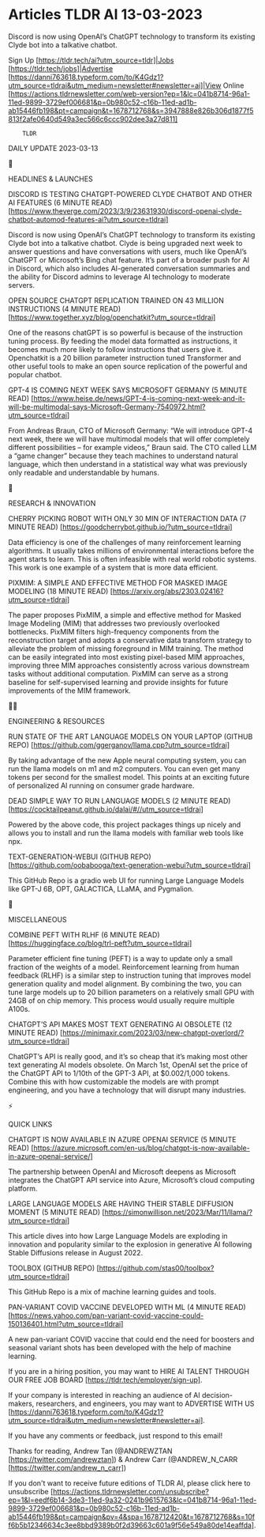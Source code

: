 # Articles TLDR AI 13-03-2023

Discord is now using OpenAI’s ChatGPT technology to transform its
existing Clyde bot into a talkative chatbot.  

Sign Up [https://tldr.tech/ai?utm_source=tldr]|Jobs
[https://tldr.tech/jobs]|Advertise
[https://danni763618.typeform.com/to/K4Gdz1?utm_source=tldrai&utm_medium=newsletter#newsletter=ai]|View
Online
[https://actions.tldrnewsletter.com/web-version?ep=1&lc=041b8714-96a1-11ed-9899-3729ef006681&p=0b980c52-c16b-11ed-ad1b-ab15446fb198&pt=campaign&t=1678712768&s=3947888e826b306d1877f5813f2afe0640d549a3ec566c6ccc902dee3a27d811]


		TLDR 

DAILY UPDATE 2023-03-13

🚀 

HEADLINES & LAUNCHES

DISCORD IS TESTING CHATGPT-POWERED CLYDE CHATBOT AND OTHER AI FEATURES
(6 MINUTE READ)
[https://www.theverge.com/2023/3/9/23631930/discord-openai-clyde-chatbot-automod-features-ai?utm_source=tldrai]


Discord is now using OpenAI’s ChatGPT technology to transform its
existing Clyde bot into a talkative chatbot. Clyde is being upgraded
next week to answer questions and have conversations with users, much
like OpenAI’s ChatGPT or Microsoft’s Bing chat feature. It’s
part of a broader push for AI in Discord, which also includes
AI-generated conversation summaries and the ability for Discord admins
to leverage AI technology to moderate servers. 

OPEN SOURCE CHATGPT REPLICATION TRAINED ON 43 MILLION INSTRUCTIONS (4
MINUTE READ)
[https://www.together.xyz/blog/openchatkit?utm_source=tldrai] 

One of the reasons chatGPT is so powerful is because of the
instruction tuning process. By feeding the model data formatted as
instructions, it becomes much more likely to follow instructions that
users give it. Openchatkit is a 20 billion parameter instruction tuned
Transformer and other useful tools to make an open source replication
of the powerful and popular chatbot. 

GPT-4 IS COMING NEXT WEEK SAYS MICROSOFT GERMANY (5 MINUTE READ)
[https://www.heise.de/news/GPT-4-is-coming-next-week-and-it-will-be-multimodal-says-Microsoft-Germany-7540972.html?utm_source=tldrai]


From Andreas Braun, CTO of Microsoft Germany: “We will introduce
GPT-4 next week, there we will have multimodal models that will offer
completely different possibilities – for example videos,” Braun
said. The CTO called LLM a “game changer” because they teach
machines to understand natural language, which then understand in a
statistical way what was previously only readable and understandable
by humans. 

🧠 

RESEARCH & INNOVATION

CHERRY PICKING ROBOT WITH ONLY 30 MIN OF INTERACTION DATA (7 MINUTE
READ) [https://goodcherrybot.github.io/?utm_source=tldrai] 

Data efficiency is one of the challenges of many reinforcement
learning algorithms. It usually takes millions of environmental
interactions before the agent starts to learn. This is often
infeasible with real world robotic systems. This work is one example
of a system that is more data efficient. 

PIXMIM: A SIMPLE AND EFFECTIVE METHOD FOR MASKED IMAGE MODELING (18
MINUTE READ) [https://arxiv.org/abs/2303.02416?utm_source=tldrai] 

The paper proposes PixMIM, a simple and effective method for Masked
Image Modeling (MIM) that addresses two previously overlooked
bottlenecks. PixMIM filters high-frequency components from the
reconstruction target and adopts a conservative data transform
strategy to alleviate the problem of missing foreground in MIM
training. The method can be easily integrated into most existing
pixel-based MIM approaches, improving three MIM approaches
consistently across various downstream tasks without additional
computation. PixMIM can serve as a strong baseline for self-supervised
learning and provide insights for future improvements of the MIM
framework. 

🧑‍💻 

ENGINEERING & RESOURCES

RUN STATE OF THE ART LANGUAGE MODELS ON YOUR LAPTOP (GITHUB REPO)
[https://github.com/ggerganov/llama.cpp?utm_source=tldrai] 

By taking advantage of the new Apple neural computing system, you can
run the llama models on m1 and m2 computers. You can even get many
tokens per second for the smallest model. This points at an exciting
future of personalized AI running on consumer grade hardware. 

DEAD SIMPLE WAY TO RUN LANGUAGE MODELS (2 MINUTE READ)
[https://cocktailpeanut.github.io/dalai/#//utm_source=tldrai] 

Powered by the above code, this project packages things up nicely and
allows you to install and run the llama models with familiar web tools
like npx. 

TEXT-GENERATION-WEBUI (GITHUB REPO)
[https://github.com/oobabooga/text-generation-webui?utm_source=tldrai]


This GitHub Repo is a gradio web UI for running Large Language Models
like GPT-J 6B, OPT, GALACTICA, LLaMA, and Pygmalion. 

🎁 

MISCELLANEOUS

COMBINE PEFT WITH RLHF (6 MINUTE READ)
[https://huggingface.co/blog/trl-peft?utm_source=tldrai] 

Parameter efficient fine tuning (PEFT) is a way to update only a small
fraction of the weights of a model. Reinforcement learning from human
feedback (RLHF) is a similar step to instruction tuning that improves
model generation quality and model alignment. By combining the two,
you can tune large models up to 20 billion parameters on a relatively
small GPU with 24GB of on chip memory. This process would usually
require multiple A100s. 

CHATGPT’S API MAKES MOST TEXT GENERATING AI OBSOLETE (12 MINUTE
READ)
[https://minimaxir.com/2023/03/new-chatgpt-overlord/?utm_source=tldrai]


ChatGPT’s API is really good, and it’s so cheap that it’s making
most other text generating AI models obsolete. On March 1st, OpenAI
set the price of the ChatGPT API to 1/10th of the GPT-3 API, at
$0.002/1,000 tokens. Combine this with how customizable the models are
with prompt engineering, and you have a technology that will disrupt
many industries. 

⚡ 

QUICK LINKS

CHATGPT IS NOW AVAILABLE IN AZURE OPENAI SERVICE (5 MINUTE READ)
[https://azure.microsoft.com/en-us/blog/chatgpt-is-now-available-in-azure-openai-service/]


The partnership between OpenAI and Microsoft deepens as Microsoft
integrates the ChatGPT API service into Azure, Microsoft’s cloud
computing platform. 

LARGE LANGUAGE MODELS ARE HAVING THEIR STABLE DIFFUSION MOMENT (5
MINUTE READ)
[https://simonwillison.net/2023/Mar/11/llama/?utm_source=tldrai] 

This article dives into how Large Language Models are exploding in
innovation and popularity similar to the explosion in generative AI
following Stable Diffusions release in August 2022. 

TOOLBOX (GITHUB REPO)
[https://github.com/stas00/toolbox?utm_source=tldrai] 

This GitHub Repo is a mix of machine learning guides and tools. 

PAN-VARIANT COVID VACCINE DEVELOPED WITH ML (4 MINUTE READ)
[https://news.yahoo.com/pan-variant-covid-vaccine-could-150136401.html?utm_source=tldrai]


A new pan-variant COVID vaccine that could end the need for boosters
and seasonal variant shots has been developed with the help of machine
learning. 

If you are in a hiring position, you may want to HIRE AI TALENT
THROUGH OUR FREE JOB BOARD [https://tldr.tech/employer/sign-up]. 

If your company is interested in reaching an audience of AI
decision-makers, researchers, and engineers, you may want to ADVERTISE
WITH US
[https://danni763618.typeform.com/to/K4Gdz1?utm_source=tldrai&utm_medium=newsletter#newsletter=ai].


If you have any comments or feedback, just respond to this email! 

Thanks for reading, 
Andrew Tan (@ANDREWZTAN [https://twitter.com/andrewztan]) & Andrew
Carr (@ANDREW_N_CARR [https://twitter.com/andrew_n_carr]) 

If you don't want to receive future editions of TLDR AI, please click
here to unsubscribe
[https://actions.tldrnewsletter.com/unsubscribe?ep=1&l=eedf6b14-3de3-11ed-9a32-0241b9615763&lc=041b8714-96a1-11ed-9899-3729ef006681&p=0b980c52-c16b-11ed-ad1b-ab15446fb198&pt=campaign&pv=4&spa=1678712420&t=1678712768&s=10ff6b5b12346634c3ee8bbd9389b0f2d39663c601a9f56e549a80de14eaffda].


 